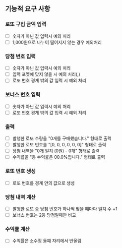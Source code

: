 ## 기능적 요구 사항

### 로또 구입 금액 입력

- [ ] 숫자가 아닌 값 입력시 예외 처리
- [ ] 1,000원으로 나누어 떨어지지 않는 경우 예외처리

### 당첨 번호 입력

- [ ] 숫자가 아닌 값 입력시 예외 처리
- [ ] 입력 포멧에 맞지 않을 시 예외 처리(,)
- [ ] 로또 번호 경계 밖의 값 입력 시 예외 처리

### 보너스 번호 입력

- [ ] 숫자가 아닌 값 입력시 예외 처리
- [ ] 로또 번호 경계 밖의 값 입력 시 예외 처리

### 출력

- [ ] 발행한 로또 수량을 "0개를 구매했습니다." 형태로 출력
- [ ] 발행한 로또 번호를 "[0, 0, 0, 0, 0, 0]" 형태로 출력
- [ ] 당첨 내역을 "0개 일치 (0원) - 0개" 형태로 출력
- [ ] 수익률을 "총 수익률은 00.0%입니다." 형태로 출력

### 로또 번호 생성

- [ ] 로또 번호를 경계 안의 값으로 생성

### 당첨 내역 계산

- [ ] 발행한 로또 중 당첨 번호가 하나씩 맞을 떄마다 일치 수 +1
- [ ] 보너스 번호는 2등 당첨일때만 비교

### 수익률 계산

- [ ] 수익률은 소수점 둘째 자리에서 반올림



